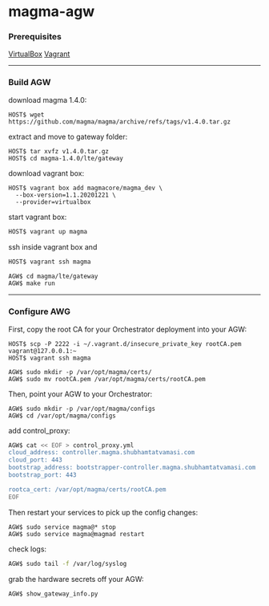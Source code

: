 # magma-agw

### Prerequisites

[VirtualBox](https://www.virtualbox.org) [Vagrant](https://vagrantup.com)

---

### Build AGW

download magma 1.4.0:
```
HOST$ wget https://github.com/magma/magma/archive/refs/tags/v1.4.0.tar.gz
```

extract and move to gateway folder: 
```
HOST$ tar xvfz v1.4.0.tar.gz
HOST$ cd magma-1.4.0/lte/gateway
```

download vagrant box:
```
HOST$ vagrant box add magmacore/magma_dev \
  --box-version=1.1.20201221 \
  --provider=virtualbox
```

start vagrant box:
```bash
HOST$ vagrant up magma
```

ssh inside vagrant box and
```bash
HOST$ vagrant ssh magma

AGW$ cd magma/lte/gateway
AGW$ make run
```
---

### Configure AWG

First, copy the root CA for your Orchestrator deployment into your AGW:
```
HOST$ scp -P 2222 -i ~/.vagrant.d/insecure_private_key rootCA.pem vagrant@127.0.0.1:~
HOST$ vagrant ssh magma

AGW$ sudo mkdir -p /var/opt/magma/certs/
AGW$ sudo mv rootCA.pem /var/opt/magma/certs/rootCA.pem
```

Then, point your AGW to your Orchestrator:
```
AGW$ sudo mkdir -p /var/opt/magma/configs
AGW$ cd /var/opt/magma/configs
```

add control_proxy:
```bash
AGW$ cat << EOF > control_proxy.yml
cloud_address: controller.magma.shubhamtatvamasi.com
cloud_port: 443
bootstrap_address: bootstrapper-controller.magma.shubhamtatvamasi.com
bootstrap_port: 443

rootca_cert: /var/opt/magma/certs/rootCA.pem
EOF
```

Then restart your services to pick up the config changes:
```
AGW$ sudo service magma@* stop
AGW$ sudo service magma@magmad restart
```

check logs:
```bash
AGW$ sudo tail -f /var/log/syslog
```

grab the hardware secrets off your AGW:
```
AGW$ show_gateway_info.py
```

